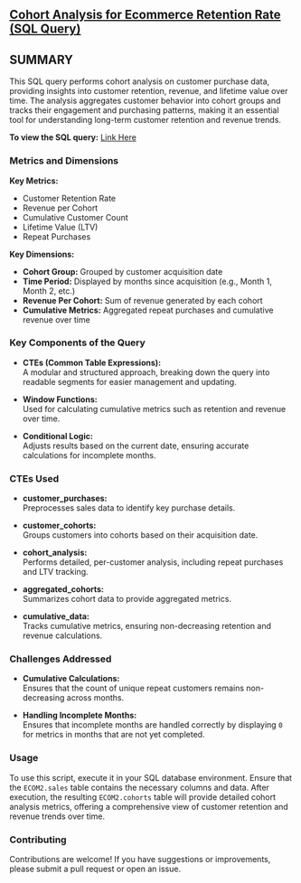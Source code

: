 ## [**Cohort Analysis for Ecommerce Retention Rate (SQL Query)**](#)

## **SUMMARY**

This SQL query performs cohort analysis on customer purchase data, providing insights into customer retention, revenue, and lifetime value over time. The analysis aggregates customer behavior into cohort groups and tracks their engagement and purchasing patterns, making it an essential tool for understanding long-term customer retention and revenue trends.

**To view the SQL query:** [Link Here](#)

### **Metrics and Dimensions**

**Key Metrics:**
- Customer Retention Rate
- Revenue per Cohort
- Cumulative Customer Count
- Lifetime Value (LTV)
- Repeat Purchases

**Key Dimensions:**
- **Cohort Group:** Grouped by customer acquisition date
- **Time Period:** Displayed by months since acquisition (e.g., Month 1, Month 2, etc.)
- **Revenue Per Cohort:** Sum of revenue generated by each cohort
- **Cumulative Metrics:** Aggregated repeat purchases and cumulative revenue over time

### **Key Components of the Query**

- **CTEs (Common Table Expressions):**  
  A modular and structured approach, breaking down the query into readable segments for easier management and updating.
  
- **Window Functions:**  
  Used for calculating cumulative metrics such as retention and revenue over time.

- **Conditional Logic:**  
  Adjusts results based on the current date, ensuring accurate calculations for incomplete months.

### **CTEs Used**

- **customer_purchases:**  
  Preprocesses sales data to identify key purchase details.
  
- **customer_cohorts:**  
  Groups customers into cohorts based on their acquisition date.

- **cohort_analysis:**  
  Performs detailed, per-customer analysis, including repeat purchases and LTV tracking.

- **aggregated_cohorts:**  
  Summarizes cohort data to provide aggregated metrics.

- **cumulative_data:**  
  Tracks cumulative metrics, ensuring non-decreasing retention and revenue calculations.

### **Challenges Addressed**

- **Cumulative Calculations:**  
  Ensures that the count of unique repeat customers remains non-decreasing across months.
  
- **Handling Incomplete Months:**  
  Ensures that incomplete months are handled correctly by displaying `0` for metrics in months that are not yet completed.

### **Usage**

To use this script, execute it in your SQL database environment. Ensure that the `ECOM2.sales` table contains the necessary columns and data. After execution, the resulting `ECOM2.cohorts` table will provide detailed cohort analysis metrics, offering a comprehensive view of customer retention and revenue trends over time.

### **Contributing**

Contributions are welcome! If you have suggestions or improvements, please submit a pull request or open an issue.  
